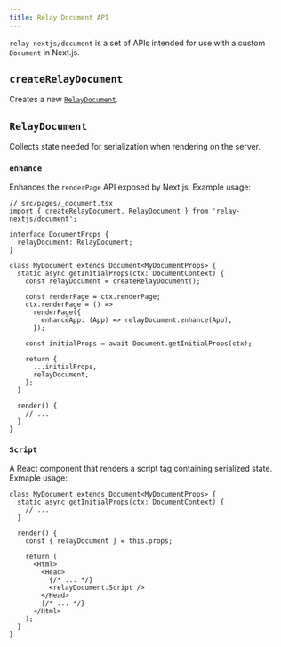```yaml
---
title: Relay Document API
---
```


`relay-nextjs/document` is a set of APIs intended for use with a custom `Document` in Next.js.

## `createRelayDocument`

Creates a new [`RelayDocument`](#relaydocument).

## `RelayDocument`

Collects state needed for serialization when rendering on the server.

### `enhance`

Enhances the `renderPage` API exposed by Next.js. Example usage:

```tsx
// src/pages/_document.tsx
import { createRelayDocument, RelayDocument } from 'relay-nextjs/document';

interface DocumentProps {
  relayDocument: RelayDocument;
}

class MyDocument extends Document<MyDocumentProps> {
  static async getInitialProps(ctx: DocumentContext) {
    const relayDocument = createRelayDocument();

    const renderPage = ctx.renderPage;
    ctx.renderPage = () =>
      renderPage({
        enhanceApp: (App) => relayDocument.enhance(App),
      });

    const initialProps = await Document.getInitialProps(ctx);

    return {
      ...initialProps,
      relayDocument,
    };
  }

  render() {
    // ...
  }
}
```

### `Script`

A React component that renders a script tag containing serialized state. Exmaple usage:

```tsx
class MyDocument extends Document<MyDocumentProps> {
  static async getInitialProps(ctx: DocumentContext) {
    // ...
  }

  render() {
    const { relayDocument } = this.props;

    return (
      <Html>
        <Head>
          {/* ... */}
          <relayDocument.Script />
        </Head>
        {/* ... */}
      </Html>
    );
  }
}
```
